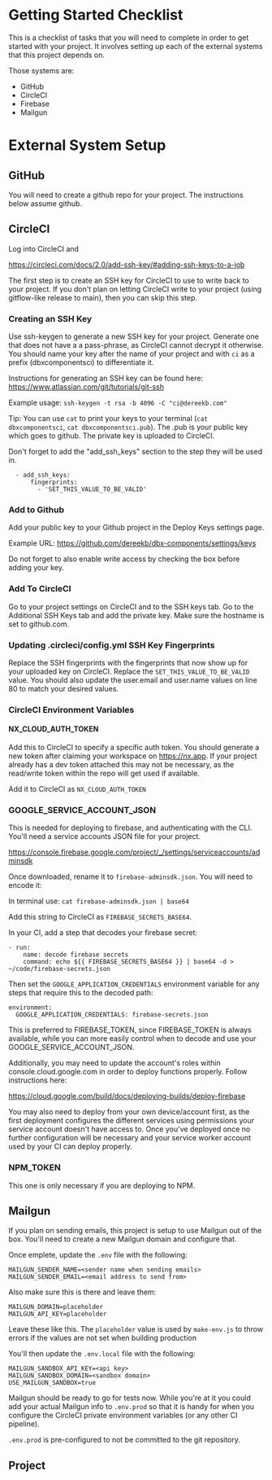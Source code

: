 # Getting Started Checklist
This is a checklist of tasks that you will need to complete in order to get started with your project. It involves setting up each of the external systems that this project depends on.

Those systems are:

- GitHub
- CircleCI
- Firebase
- Mailgun

# External System Setup
## GitHub
You will need to create a github repo for your project. The instructions below assume github.

## CircleCI
Log into CircleCI and 

https://circleci.com/docs/2.0/add-ssh-key/#adding-ssh-keys-to-a-job

The first step is to create an SSH key for CircleCI to use to write back to your project. If you don't plan on letting CircleCI write to your project (using gitflow-like release to main), then you can skip this step.

### Creating an SSH Key
Use ssh-keygen to generate a new SSH key for your project. Generate one that does not have a a pass-phrase, as CircleCI cannot decrypt it otherwise. You should name your key after the name of your project and with `ci` as a prefix (dbxcomponentsci) to differentiate it.

Instructions for generating an SSH key can be found here: https://www.atlassian.com/git/tutorials/git-ssh

Example usage: `ssh-keygen -t rsa -b 4096 -C "ci@dereekb.com"`

Tip: You can use `cat` to print your keys to your terminal (`cat dbxcomponentsci`, `cat dbxcomponentsci.pub`). The .pub is your public key which goes to github. The private key is uploaded to CircleCI.

Don't forget to add the "add_ssh_keys" section to the step they will be used in.

```
  - add_ssh_keys:
      fingerprints:
        - 'SET_THIS_VALUE_TO_BE_VALID'
```

### Add to Github
Add your public key to your Github project in the Deploy Keys settings page. 

Example URL: https://github.com/dereekb/dbx-components/settings/keys

Do not forget to also enable write access by checking the box before adding your key.

### Add To CircleCI
Go to your project settings on CircleCI and to the SSH keys tab. Go to the Additional SSH Keys tab and add the private key. Make sure the hostname is set to github.com.

### Updating .circleci/config.yml SSH Key Fingerprints
Replace the SSH fingerprints with the fingerprints that now show up for your uploaded key on CircleCI. Replace the `SET_THIS_VALUE_TO_BE_VALID` value. You should also update the user.email and user.name values on line 80 to match your desired values.

### CircleCI Environment Variables
#### NX_CLOUD_AUTH_TOKEN
Add this to CircleCI to specify a specific auth token. You should generate a new token after claiming your workspace on https://nx.app. If your project already has a dev token attached this may not be necessary, as the read/write token within the repo will get used if available.

Add it to CircleCI as `NX_CLOUD_AUTH_TOKEN`

### GOOGLE_SERVICE_ACCOUNT_JSON
This is needed for deploying to firebase, and authenticating with the CLI. You'll need a service accounts JSON file for your project.

https://console.firebase.google.com/project/_/settings/serviceaccounts/adminsdk

Once downloaded, rename it to `firebase-adminsdk.json`. You will need to encode it:

In terminal use: `cat firebase-adminsdk.json | base64`

Add this string to CircleCI as `FIREBASE_SECRETS_BASE64`.

In your CI, add a step that decodes your firebase secret:

```
- run:
    name: decode firebase secrets
    command: echo ${{ FIREBASE_SECRETS_BASE64 }} | base64 -d > ~/code/firebase-secrets.json 
```

Then set the `GOOGLE_APPLICATION_CREDENTIALS` environment variable for any steps that require this to the decoded path:

```
environment:
  GOOGLE_APPLICATION_CREDENTIALS: firebase-secrets.json
```

This is preferred to FIREBASE_TOKEN, since FIREBASE_TOKEN is always available, while you can more easily control when to decode and use your GOOGLE_SERVICE_ACCOUNT_JSON.

Additionally, you may need to update the account's roles within console.cloud.google.com in order to deploy functions properly. Follow instructions here:

https://cloud.google.com/build/docs/deploying-builds/deploy-firebase

You may also need to deploy from your own device/account first, as the first deployment configures the different services using permissions your service account doesn't have access to. Once you've deployed once no further configuration will be necessary and your service worker account used by your CI can deploy properly.

### NPM_TOKEN
This one is only necessary if you are deploying to NPM.

## Mailgun
If you plan on sending emails, this project is setup to use Mailgun out of the box. You'll need to create a new Mailgun domain and configure that.

Once emplete, update the `.env` file with the following:

```
MAILGUN_SENDER_NAME=<sender name when sending emails>
MAILGUN_SENDER_EMAIL=<email address to send from>
```

Also make sure this is there and leave them:

```
MAILGUN_DOMAIN=placeholder
MAILGUN_API_KEY=placeholder
```

Leave these like this. The `placeholder` value is used by `make-env.js` to throw errors if the values are not set when building production

You'll then update the `.env.local` file with the following:

```
MAILGUN_SANDBOX_API_KEY=<api key>
MAILGUN_SANDBOX_DOMAIN=<sandbox domain>
USE_MAILGUN_SANDBOX=true
```

Mailgun should be ready to go for tests now. While you're at it you could add your actual Mailgun info to `.env.prod` so that it is handy for when you configure the CircleCI private environment variables (or any other CI pipeline).

`.env.prod` is pre-configured to not be committed to the git repository.


## Project
